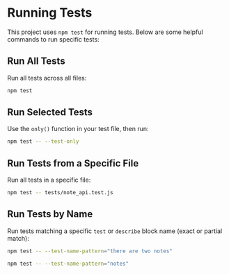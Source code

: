# Running Tests

This project uses `npm test` for running tests. Below are some helpful commands to run specific tests:

## Run All Tests
Run all tests across all files:
```bash
npm test
```

## Run Selected Tests
Use the `only()` function in your test file, then run:
```bash
npm test -- --test-only
```

## Run Tests from a Specific File
Run all tests in a specific file:
```bash
npm test -- tests/note_api.test.js
```

## Run Tests by Name
Run tests matching a specific `test` or `describe` block name (exact or partial match):
```bash
npm test -- --test-name-pattern="there are two notes"
```
```bash
npm test -- --test-name-pattern="notes"
```